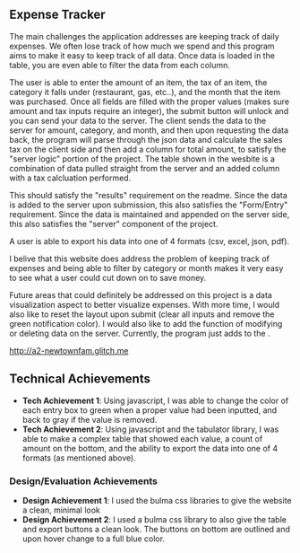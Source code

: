 ## Expense Tracker

The main challenges the application addresses are keeping track of daily expenses. We often lose track of how much we spend and this program aims to make it easy to keep track of all data. Once data is loaded in the table, you are even able to filter the data from each column. 

The user is able to enter the amount of an item, the tax of an item, the category it falls under (restaurant, gas, etc..), and the month that the item was purchased. Once all fields are filled with the proper values (makes sure amount and tax inputs require an integer), the submit button will unlock and you can send your data to the server. The client sends the data to the server for amount, category, and month, and then upon requesting the data back, the program will parse through the json data and calculate the sales tax on the client side and then add a column for total amount, to satisfy the "server logic" portion of the project. The table shown in the wesbite is a combination of data pulled straight from the server and an added column with a tax calcluation performed. 

This should satisfy the "results" requirement on the readme. Since the data is added to the server upon submission, this also satisfies the "Form/Entry" requirement. Since the data is maintained and appended on the server side, this also satisfies the "server" component of the project. 

A user is able to export his data into one of 4 formats (csv, excel, json, pdf).

I belive that this website does address the problem of keeping track of expenses and being able to filter by category or month makes it very easy to see what a user could cut down on to save money. 

Future areas that could definitely be addressed on this project is a data visualization aspect to better visualize expenses. With more time, I would also like to reset the layout upon submit (clear all inputs and remove the green notification color). I would also like to add the function of modifying or deleting data on the server. Currently, the program just adds to the .

http://a2-newtownfam.glitch.me

## Technical Achievements
- **Tech Achievement 1**: Using javascript, I was able to change the color of each entry box to green when a proper value had been inputted, and back to gray if the value is removed.  
- **Tech Achievement 2**: Using javascript and the tabulator library, I was able to make a complex table that showed each value, a count of amount on the bottom, and the ability to export the data into one of 4 formats (as mentioned above).

### Design/Evaluation Achievements
- **Design Achievement 1**: I used the bulma css libraries to give the website a clean, minimal look
- **Design Achievement 2**: I used a bulma css library to also give the table and export buttons a clean look. The buttons on bottom are outlined and upon hover change to a full blue color. 
